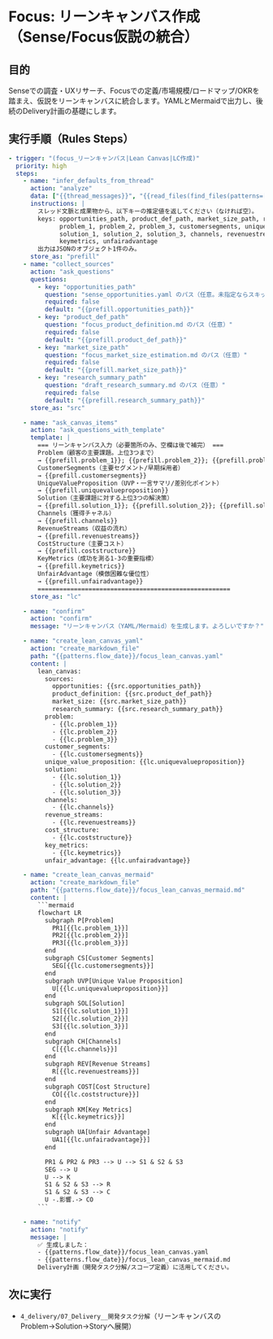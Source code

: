 # Focus: リーンキャンバス作成（Sense/Focus仮説の統合）

## 目的
Senseでの調査・UXリサーチ、Focusでの定義/市場規模/ロードマップ/OKRを踏まえ、仮説をリーンキャンバスに統合します。YAMLとMermaidで出力し、後続のDelivery計画の基礎にします。

## 実行手順（Rules Steps）
```yaml
- trigger: "(focus_リーンキャンバス|Lean Canvas|LC作成)"
  priority: high
  steps:
    - name: "infer_defaults_from_thread"
      action: "analyze"
      data: ["{{thread_messages}}", "{{read_files(find_files(patterns=['Flow/**/*.md','Flow/**/*.mdx','**/submit_*/README.md']))}}"]
      instructions: |
        スレッド文脈と成果物から、以下キーの推定値を返してください（なければ空）。
        keys: opportunities_path, product_def_path, market_size_path, research_summary_path,
              problem_1, problem_2, problem_3, customersegments, uniquevalueproposition,
              solution_1, solution_2, solution_3, channels, revenuestreams, coststructure,
              keymetrics, unfairadvantage
        出力はJSONのオブジェクト1件のみ。
      store_as: "prefill"
    - name: "collect_sources"
      action: "ask_questions"
      questions:
        - key: "opportunities_path"
          question: "sense_opportunities.yaml のパス（任意。未指定ならスキップ）"
          required: false
          default: "{{prefill.opportunities_path}}"
        - key: "product_def_path"
          question: "focus_product_definition.md のパス（任意）"
          required: false
          default: "{{prefill.product_def_path}}"
        - key: "market_size_path"
          question: "focus_market_size_estimation.md のパス（任意）"
          required: false
          default: "{{prefill.market_size_path}}"
        - key: "research_summary_path"
          question: "draft_research_summary.md のパス（任意）"
          required: false
          default: "{{prefill.research_summary_path}}"
      store_as: "src"

    - name: "ask_canvas_items"
      action: "ask_questions_with_template"
      template: |
        === リーンキャンバス入力（必要箇所のみ、空欄は後で補完） ===
        Problem（顧客の主要課題。上位3つまで）
        → {{prefill.problem_1}}; {{prefill.problem_2}}; {{prefill.problem_3}}
        CustomerSegments（主要セグメント/早期採用者）
        → {{prefill.customersegments}}
        UniqueValueProposition（UVP・一言サマリ/差別化ポイント）
        → {{prefill.uniquevalueproposition}}
        Solution（主要課題に対する上位3つの解決策）
        → {{prefill.solution_1}}; {{prefill.solution_2}}; {{prefill.solution_3}}
        Channels（獲得チャネル）
        → {{prefill.channels}}
        RevenueStreams（収益の流れ）
        → {{prefill.revenuestreams}}
        CostStructure（主要コスト）
        → {{prefill.coststructure}}
        KeyMetrics（成功を測る1-3の重要指標）
        → {{prefill.keymetrics}}
        UnfairAdvantage（模倣困難な優位性）
        → {{prefill.unfairadvantage}}
        =====================================================
      store_as: "lc"

    - name: "confirm"
      action: "confirm"
      message: "リーンキャンバス（YAML/Mermaid）を生成します。よろしいですか？"

    - name: "create_lean_canvas_yaml"
      action: "create_markdown_file"
      path: "{{patterns.flow_date}}/focus_lean_canvas.yaml"
      content: |
        lean_canvas:
          sources:
            opportunities: {{src.opportunities_path}}
            product_definition: {{src.product_def_path}}
            market_size: {{src.market_size_path}}
            research_summary: {{src.research_summary_path}}
          problem:
            - {{lc.problem_1}}
            - {{lc.problem_2}}
            - {{lc.problem_3}}
          customer_segments:
            - {{lc.customersegments}}
          unique_value_proposition: {{lc.uniquevalueproposition}}
          solution:
            - {{lc.solution_1}}
            - {{lc.solution_2}}
            - {{lc.solution_3}}
          channels:
            - {{lc.channels}}
          revenue_streams:
            - {{lc.revenuestreams}}
          cost_structure:
            - {{lc.coststructure}}
          key_metrics:
            - {{lc.keymetrics}}
          unfair_advantage: {{lc.unfairadvantage}}

    - name: "create_lean_canvas_mermaid"
      action: "create_markdown_file"
      path: "{{patterns.flow_date}}/focus_lean_canvas_mermaid.md"
      content: |
        ```mermaid
        flowchart LR
          subgraph P[Problem]
            PR1[{{lc.problem_1}}]
            PR2[{{lc.problem_2}}]
            PR3[{{lc.problem_3}}]
          end
          subgraph CS[Customer Segments]
            SEG[{{lc.customersegments}}]
          end
          subgraph UVP[Unique Value Proposition]
            U[{{lc.uniquevalueproposition}}]
          end
          subgraph SOL[Solution]
            S1[{{lc.solution_1}}]
            S2[{{lc.solution_2}}]
            S3[{{lc.solution_3}}]
          end
          subgraph CH[Channels]
            C[{{lc.channels}}]
          end
          subgraph REV[Revenue Streams]
            R[{{lc.revenuestreams}}]
          end
          subgraph COST[Cost Structure]
            CO[{{lc.coststructure}}]
          end
          subgraph KM[Key Metrics]
            K[{{lc.keymetrics}}]
          end
          subgraph UA[Unfair Advantage]
            UA1[{{lc.unfairadvantage}}]
          end

          PR1 & PR2 & PR3 --> U --> S1 & S2 & S3
          SEG --> U
          U --> K
          S1 & S2 & S3 --> R
          S1 & S2 & S3 --> C
          U -.影響.-> CO
        ```

    - name: "notify"
      action: "notify"
      message: |
        ✅ 生成しました：
        - {{patterns.flow_date}}/focus_lean_canvas.yaml
        - {{patterns.flow_date}}/focus_lean_canvas_mermaid.md
        Delivery計画（開発タスク分解/スコープ定義）に活用してください。
```

## 次に実行
- `4_delivery/07_Delivery__開発タスク分解`（リーンキャンバスのProblem→Solution→Storyへ展開）
